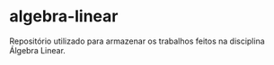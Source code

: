 # algebra-linear
Repositório utilizado para armazenar os trabalhos feitos na disciplina Álgebra Linear.
